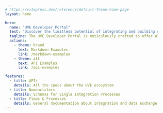 ```yaml
---
# https://vitepress.dev/reference/default-theme-home-page
layout: home

hero:
  name: "UVE Developer Portal"
  text: "Discover the limitless potential of integrating and building upon UVE's robust suite of tools and APIs."
  tagline: The UVE Developer Portal is meticulously crafted to offer all the resources you need for seamless development experiences.
  actions:
    - theme: brand
      text: Markdown Examples
      link: /markdown-examples
    - theme: alt
      text: API Examples
      link: /api-examples

features:
  - title: APIs
    details: All the specs about the UVE ecosystem
  - title: Nomenclators
    details: Schemas for Single Integration Processes
  - title: Flows & Processes
    details: General documentation about integration and data exchange flows
---
```


